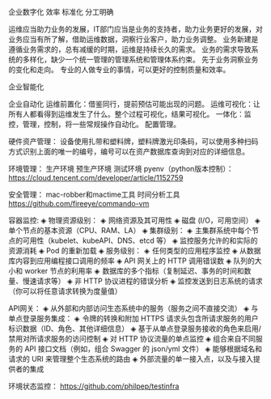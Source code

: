 企业数字化
    效率
    标准化
    分工明确
    
运维应当助力业务的发展，IT部门应当是业务的支持者，助力业务更好的发展，对业务应当有所了解，借助运维数据，洞察行业客户，助力业务调整。
业务新建是遵循业务需求的，总有减缓的时期，运维是持续长久的需求。
业务的需求导致系统的多样化，缺少一个统一管理的管理系统和管理体系约束。
先于业务洞察业务的变化和走向。
专业的人做专业的事情，可以更好的控制质量和效率。

企业智能化

企业自动化
运维前置化：借鉴同行，提前预估可能出现的问题。
运维可视化：让所有人都看得到运维发生了什么。整个过程可视化，结果可视化。
一体化：监控，管理，控制，将一些常规操作自动化。
配置管理。

硬件资产管理：
    设备使用扎带和塑料牌，塑料牌激光印条码，可以使用多种扫码方式识别上面的唯一的编号，编号可以在资产数据库查询到对应的详细信息。
    
    
环境管理：
    生产环境
    预生产环境
    测试环境
        pyenv（python版本控制）：https://cloud.tencent.com/developer/article/1152759
    
安全管理：
mac-robber和mactime工具  时间分析工具
https://github.com/fireeye/commando-vm


容器监控:
◈ 物理资源级别： 
    ◈  网络资源及其可用性
    ◈ 磁盘 (I/O，可用空间）
    ◈ 单个节点的基本资源（CPU、RAM、LA）
◈ 集群级别：
    ◈  主集群系统中每个节点的可用性（kubelet、kubeAPI、DNS、etcd 等）
    ◈ 监控服务允许的和实际的资源消耗
    ◈ Pod 的重新加载
◈ 服务级别： 
    ◈  任何类型的应用程序监控
    ◈ 从数据库内容到应用编程接口调用的频率
    ◈ API 网关上的 HTTP 调用错误数
    ◈ 队列的大小和 worker 节点的利用率
    ◈  数据库的多个指标（复制延迟、事务的时间和数量、慢速请求等）
    ◈ 非 HTTP 协议进程的错误分析
    ◈ 监控发送到日志系统的请求（你可以将任意请求转换为度量值）
    
API网关：
◈ 从外部和内部访问生态系统中的服务（服务之间不直接交流）
◈ 与单点登录服务集成：
    ◈  令牌的转换和附加 HTTPS 请求头包含所请求服务的用户标识数据（ID、角色、其他详细信息）
    ◈ 基于从单点登录服务接收的角色来启用/禁用对所请求服务的访问控制
◈ 对 HTTP 协议流量的单点监控
◈ 组合来自不同服务的 API 接口文档（例如，组合 Swagger 的 json/yml 文件）
◈ 能够根据域名和请求的 URI 来管理整个生态系统的路由
◈ 外部流量的单一接入点，以及与接入提供者的集成


环境状态监控：
https://github.com/philpep/testinfra
